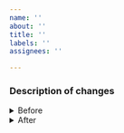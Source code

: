```yaml
---
name: ''
about: ''
title: ''
labels: ''
assignees: ''

---
```


### Description of changes
<!-- It is often obvious what changed by looking at the code, so it is more helpful to say _why_ it is necessary -->

<details>
<summary>Before</summary>
<!-- IF DOING ANY DESIGN CHANGE PLEASE ADD BEFORE PICTURES HERE -->

</details>

<details>
<summary>After</summary>
<!-- IF DOING ANY DESIGN CHANGE PLEASE ADD AFTER PICTURES HERE -->

</details>

<!-- If the Pull Request is not ready to be merged, please use a draft pull request -->
